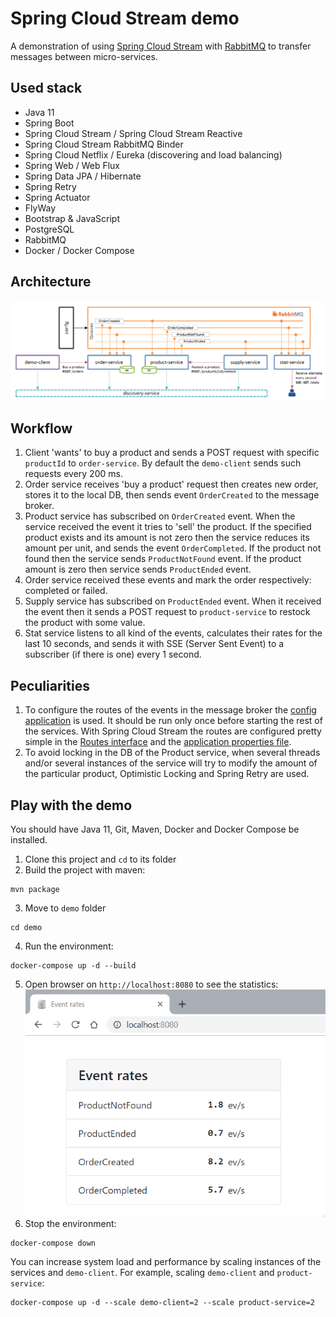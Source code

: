 # Spring Cloud Stream demo

A demonstration of using [Spring Cloud Stream][1] with [RabbitMQ][2] 
to transfer messages between micro-services.

## Used stack

- Java 11
- Spring Boot
- Spring Cloud Stream / Spring Cloud Stream Reactive
- Spring Cloud Stream RabbitMQ Binder
- Spring Cloud Netflix / Eureka (discovering and load balancing)
- Spring Web / Web Flux
- Spring Data JPA / Hibernate
- Spring Retry
- Spring Actuator
- FlyWay
- Bootstrap & JavaScript
- PostgreSQL
- RabbitMQ
- Docker / Docker Compose

## Architecture

![architecture](architecture.png) 

## Workflow

1. Client 'wants' to buy a product and sends a POST request with specific `productId` 
to `order-service`. By default the `demo-client` sends such requests every 200 ms.
2. Order service receives 'buy a product' request then creates new order, stores it
to the local DB, then sends event `OrderCreated` to the message broker.
3. Product service has subscribed on `OrderCreated` event. When the service received the event 
it tries to 'sell' the product. If the specified product exists and its amount is not zero
then the service reduces its amount per unit, and sends the event `OrderCompleted`.
If the product not found then the service sends `ProductNotFound` event. If the product amount
is zero then service sends `ProductEnded` event.
4. Order service received these events and mark the order respectively: completed or failed.
5. Supply service has subscribed on `ProductEnded` event. When it received the event
then it sends a POST request to `product-service` to restock the product with some value.
6. Stat service listens to all kind of the events, calculates their rates for the last 10 seconds,
and sends it with SSE (Server Sent Event) to a subscriber (if there is one) every 1 second.      
 
## Peculiarities

1. To configure the routes of the events in the message broker the [config application][3] is used.
It should be run only once before starting the rest of the services. With Spring Cloud Stream 
the routes are configured pretty simple in the [Routes interface][4] and the [application properties file][5].     
2. To avoid locking in the DB of the Product service, when several threads and/or several instances 
of the service will try to modify the amount of the particular product, Optimistic Locking and Spring Retry
are used.

## Play with the demo

You should have Java 11, Git, Maven, Docker and Docker Compose be installed.

1. Clone this project and `cd` to its folder
2. Build the project with maven:
```shell script
mvn package
```
3. Move to `demo` folder
```shell script
cd demo
``` 
4. Run the environment:
```shell script
docker-compose up -d --build
```
5. Open browser on `http://localhost:8080` to see the statistics:
![demo](demo.gif)
6. Stop the environment:
```shell script
docker-compose down
```

You can increase system load and performance by scaling instances of the services and `demo-client`.
For example, scaling `demo-client` and `product-service`:
```shell script
docker-compose up -d --scale demo-client=2 --scale product-service=2
```
 
 
[1]: https://spring.io/projects/spring-cloud-stream
[2]: https://www.rabbitmq.com/
[3]: config
[4]: config/src/main/java/io/github/cepr0/demo/config/ConfigApplication.java
[5]: config/src/main/resources/application.yml